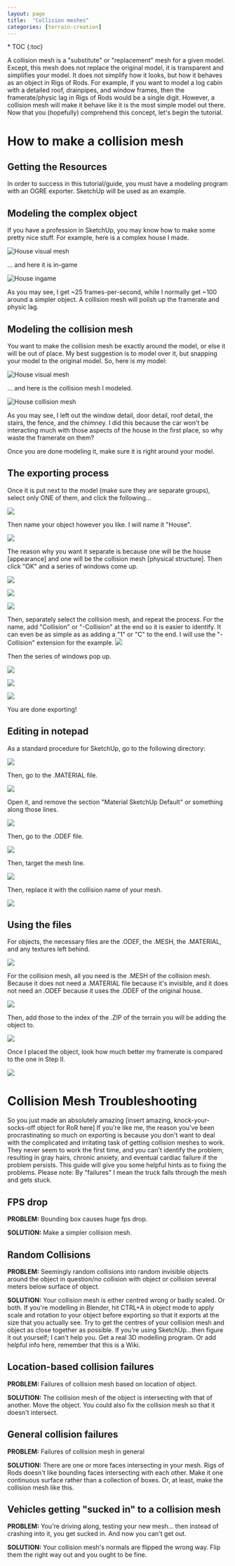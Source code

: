 ```yaml
---
layout: page
title:  "Collision meshes"
categories: [terrain-creation]
---
```


<div class="toc" markdown="1">
  * TOC
  {:toc}
</div>


A collision mesh is a "substitute" or "replacement" mesh for a given model. Except, this mesh does not replace the original model, it is transparent and simplifies your model. It does not simplify how it looks, but how it behaves as an object in Rigs of Rods. For example, if you want to model a log cabin with a detailed roof, drainpipes, and window frames, then the framerate/physic lag in Rigs of Rods would be a single digit. However, a collision mesh will make it behave like it is the most simple model out there. Now that you (hopefully) comprehend this concept, let's begin the tutorial.

# How to make a collision mesh

## Getting the Resources

In order to success in this tutorial/guide, you must have a modeling program with an OGRE exporter. SketchUp will be used as an example.

## Modeling the complex object

If you have a profession in SketchUp, you may know how to make some pretty nice stuff. For example, here is a complex house I made.

![House visual mesh](/images/collisionmeshes-house-visual.png)

... and here it is in-game

![House ingame](/images/collisionmeshes-house-ingame.png)

As you may see, I get ~25 frames-per-second, while I normally get ~100 around a simpler object. A collision mesh will polish up the framerate and physic lag.

## Modeling the collision mesh

You want to make the collision mesh be exactly around the model, or else it will be out of place. My best suggestion is to model over it, but snapping your model to the original model. So, here is my model:

![House visual mesh](/images/collisionmeshes-house-visual.png)

... and here is the collision mesh I modeled.

![House collision mesh](/images/collisionmeshes-house.png)

As you may see, I left out the window detail, door detail, roof detail, the stairs, the fence, and the chimney. I did this because the car won't be interacting much with those aspects of the house in the first place, so why waste the framerate on them?

Once you are done modeling it, make sure it is right around your model.

## The exporting process

Once it is put next to the model (make sure they are separate groups), select only ONE of them, and click the following...

![](/images/collisionmeshes-sketchup-5.png)

Then name your object however you like. I will name it "House".

![](/images/collisionmeshes-sketchup-6.png)

The reason why you want it separate is because one will be the house \[appearance\] and one will be the collision mesh \[physical structure\]. Then click "OK" and a series of windows come up.

![](/images/collisionmeshes-sketchup-7.png)

![](/images/collisionmeshes-sketchup-8.png)

![](/images/collisionmeshes-sketchup-9.png)

Then, separately select the collision mesh, and repeat the process. For the name, add "Collision" or "-Collision" at the end so it is easier to identify. It can even be as simple as as adding a "1" or "C" to the end. I will use the "-Collision" extension for the example.
![](/images/collisionmeshes-sketchup-10.png)

Then the series of windows pop up.

![](/images/collisionmeshes-sketchup-7.png)

![](/images/collisionmeshes-sketchup-8.png)

![](/images/collisionmeshes-sketchup-9.png)

You are done exporting!

## Editing in notepad

As a standard procedure for SketchUp, go to the following directory:

![](/images/collisionmeshes-sketchup-11.png)

Then, go to the .MATERIAL file.

![](/images/collisionmeshes-sketchup-12.png)

Open it, and remove the section "Material SketchUp Default" or something along those lines.

![](/images/collisionmeshes-sketchup-13.png)

Then, go to the .ODEF file.

![](/images/collisionmeshes-sketchup-14.png)

Then, target the mesh line.

![](/images/collisionmeshes-odef-1.png)

Then, replace it with the collision name of your mesh.

![](/images/collisionmeshes-odef-2.png)

## Using the files

For objects, the necessary files are the .ODEF, the .MESH, the .MATERIAL, and any textures left behind.

![](/images/collisionmeshes-sketchup-17.png)

For the collision mesh, all you need is the .MESH of the collision mesh. Because it does not need a .MATERIAL file because it's invisible, and it does not need an .ODEF because it uses the .ODEF of the original house.

![](/images/collisionmeshes-sketchup-18.png)

Then, add those to the index of the .ZIP of the terrain you will be adding the object to.

![](/images/collisionmeshes-sketchup-19.png)

Once I placed the object, look how much better my framerate is compared to the one in Step II.

![](/images/collisionmeshes-house-ingame-2.png)

# Collision Mesh Troubleshooting

So you just made an absolutely amazing \[insert amazing, knock-your-socks-off object for RoR here\] If you're like me, the reason you've been procrastinating so much on exporting is because you don't want to deal with the complicated and irritating task of getting collision meshes to work. They never seem to work the first time, and you can't identify the problem, resulting in gray hairs, chronic anxiety, and eventual cardiac failure if the problem persists. This guide will give you some helpful hints as to fixing the problems. Please note: By "failures" I mean the truck falls through the mesh and gets stuck.

## FPS drop

**PROBLEM:** Bounding box causes huge fps drop.

**SOLUTION:** Make a simpler collision mesh.

## Random Collisions

**PROBLEM:** Seemingly random collisions into random invisible objects around the object in question/no collision with object or collision several meters below surface of object.

**SOLUTION:** Your collision mesh is either centred wrong or badly scaled. Or both. If you're modelling in Blender, hit CTRL+A in object mode to apply scale and rotation to your object before exporting so that it exports at the size that you actually see. Try to get the centres of your collision mesh and object as close together as possible. If you're using SketchUp...then figure it out yourself; I can't help you. Get a real 3D modelling program. Or add helpful info here, remember that this is a Wiki.

## Location-based collision failures

**PROBLEM:** Failures of collision mesh based on location of object.

**SOLUTION:** The collision mesh of the object is intersecting with that of another. Move the object. You could also fix the collision mesh so that it doesn't intersect.

## General collision failures

**PROBLEM:** Failures of collision mesh in general

**SOLUTION:** There are one or more faces intersecting in your mesh. Rigs of Rods doesn't like bounding faces intersecting with each other. Make it one continuous surface rather than a collection of boxes. Or, at least, make the collision mesh like this.

## Vehicles getting "sucked in" to a collision mesh

**PROBLEM:** You're driving along, testing your new mesh... then instead of crashing into it, you get sucked in. And now you can't get out.

**SOLUTION:** Your collision mesh's normals are flipped the wrong way. Flip them the right way out and you ought to be fine.
